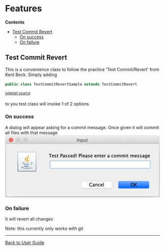 <!--
This file was generate by MarkdownSnippets.
Source File: /approvaltests/docs/mdsource/Features.source.md
To change this file edit the source file and then re-run the generation using either the dotnet global tool (https://github.com/SimonCropp/MarkdownSnippets#markdownsnippetstool) or using the api (https://github.com/SimonCropp/MarkdownSnippets#running-as-a-unit-test).
-->
<a id="top"></a>

# Features



<!-- START doctoc generated TOC please keep comment here to allow auto update -->
<!-- DON'T EDIT THIS SECTION, INSTEAD RE-RUN doctoc TO UPDATE -->
**Contents**

- [Test Commit Revert](#test-commit-revert)
  - [On success](#on-success)
  - [On failure](#on-failure)

<!-- END doctoc generated TOC please keep comment here to allow auto update -->

## Test Commit Revert

This is a convenience class to follow the practice 'Test Commit/Revert' from Kent Beck. Simply adding
<!-- snippet: test_commit_revert -->
```java
public class TestCommitRevertSample extends TestCommitRevert
```
<sup>[snippet source](/approvaltests/src/test/java/org/approvaltests/legacycode/tests/TestCommitRevertSample.java#L8-L10)</sup>
<!-- endsnippet -->
to you test class will invoke 1 of 2 options

### On success
A dialog will appear asking for a commit message. Once given it will commit all files with that message
![prompt](images/commit_dialog.png)

### On failure
It will revert all changes

Note: this currently only works with git


---

[Back to User Guide](README.md#top)
